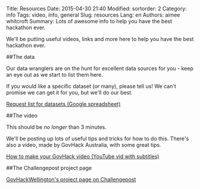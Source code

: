 Title: Resources
Date: 2015-04-30 21:40
Modified:
sortorder: 2
Category: info
Tags: video, info, general
Slug: resources
Lang: en
Authors: aimee whitcroft
Summary: Lots of awesome info to help you have the best hackathon ever.

We'll be putting useful videos, links and more here to help you have the best hackathon ever.


##The data

Our data wranglers are on the hunt for excellent data sources for you - keep an eye out as we start to list them here.

If you would like a specific dataset (or many), please tell us! We can't promise we can get it for you, but we'll do our best.

[Request list for datasets (Google spreadsheet)](https://docs.google.com/spreadsheets/d/1naC_ufC59bbT_mdWryUDSTlRvnBt6dHoWXBvR-FJGTQ/edit?usp=sharing)

##The video

This should be _no_ _longer_ than 3 minutes. 

We'll be posting up lots of useful tips and tricks for how to do this. There's also a video, made by GovHack Australia, with some great tips.

[How to make your GovHack video (YouTube vid with subtitles)](https://www.youtube.com/watch?v=K-GiOtHN4FY)

##The Challengepost project page

[GovHackWellington's project page on Challengepost](http://govhackwelly.challengepost.com/?preview_token=03COucfFFBLQNoQkxPbjPYjQmEIki2seJwf0fwGpxpY%3D)